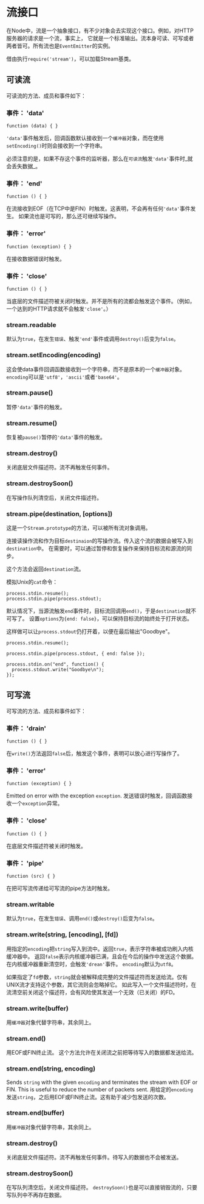 # 流接口

在Node中，流是一个抽象接口，有不少对象会去实现这个接口。例如，对HTTP服务器的请求是一个流，事实上，
它就是一个标准输出。流本身可读、可写或者两者皆可。所有流也是`EventEmitter`的实例。

借由执行`require('stream')`，可以加载Stream基类。

## 可读流

<!--type=class-->

可读流的方法、成员和事件如下：

### 事件： 'data'

`function (data) { }`

`'data'`事件触发后，回调函数默认接收到一个`缓冲器`对象，而在使用`setEncoding()`时则会接收到一个字符串。

必须注意的是，如果不存这个事件的监听器，那么在`可读流`触发`'data'`事件时_就会丢失数据_。

### 事件： 'end'

`function () { }`

在流接收到EOF（在TCP中是FIN）时触发。这表明，不会再有任何`'data'`事件发生。
如果流也是可写的，那么还可继续写操作。


### 事件： 'error'

`function (exception) { }`

在接收数据错误时触发。

### 事件： 'close'

`function () { }`

当底层的文件描述符被关闭时触发。并不是所有的流都会触发这个事件。（例如，一个达到的HTTP请求就不会触发`'close'`。）

### stream.readable

默认为`true`，在发生`错误`、触发`'end'`事件或调用`destroy()`后变为`false`。

### stream.setEncoding(encoding)

这会使data事件回调函数接收到一个字符串，而不是原本的一个`缓冲器`对象。
`encoding`可以是`'utf8'`，`'ascii'`或者`'base64'`。

### stream.pause()

暂停`'data'`事件的触发。

### stream.resume()

恢复被`pause()`暂停的`'data'`事件的触发。

### stream.destroy()

关闭底层文件描述符。流不再触发任何事件。

### stream.destroySoon()

在写操作队列清空后，关闭文件描述符。

### stream.pipe(destination, [options])

这是一个`Stream.prototype`的方法，可以被所有流对象调用。

连接读操作流和作为目标`destinaion`的写操作流。传入这个流的数据会被写入到`destination`中。
在需要时，可以通过暂停和恢复操作来保持目标流和源流的同步。

这个方法会返回`destination`流。

模拟Unix的`cat`命令：

    process.stdin.resume();
    process.stdin.pipe(process.stdout);


默认情况下，当源流触发`end`事件时，目标流回调用`end()`，于是`destination`就不可写了。
设置`options`为`{end: false}`，可以保持目标流的始终处于打开状态。

这样做可以让`process.stdout`仍打开着，以便在最后输出"Goodbye"。

    process.stdin.resume();

    process.stdin.pipe(process.stdout, { end: false });

    process.stdin.on("end", function() {
      process.stdout.write("Goodbye\n");
    });


## 可写流

<!--type=class-->

可写流的方法、成员和事件如下：

### 事件： 'drain'

`function () { }`

在`write()`方法返回`false`后，触发这个事件，表明可以放心进行写操作了。

### 事件： 'error'

`function (exception) { }`

Emitted on error with the exception `exception`.
发送错误时触发，回调函数接收一个`exception`异常。

### 事件： 'close'

`function () { }`

在底层文件描述符被关闭时触发。

### 事件： 'pipe'

`function (src) { }`

在把可写流传递给可写流的pipe方法时触发。

### stream.writable

默认为`true`，在发生`错误`、调用`end()`或`destroy()`后变为`false`。

### stream.write(string, [encoding], [fd])

用指定的`encoding`把`string`写入到流中。返回`true`，表示字符串被成功刷入内核缓冲器中。
返回`false`表示内核缓冲器已满，且会在今后的操作中发送这个数据。在内核缓冲器重新清空时，会触发`'drean'`事件。
`encoding`默认为`utf8`。

如果指定了`fd`参数，`string`就会被解释成完整的文件描述符而发送给流。仅有UNIX流才支持这个参数，其它流则会忽略掉它。
如此写入一个文件描述符时，在流清空前关闭这个描述符，会有风险使其发送一个无效（已关闭）的FD。

### stream.write(buffer)

用`缓冲器`对象代替字符串，其余同上。

### stream.end()

用EOF或FIN终止流。
这个方法允许在关闭流之前把等待写入的数据都发送给流。

### stream.end(string, encoding)

Sends `string` with the given `encoding` and terminates the stream with EOF
or FIN. This is useful to reduce the number of packets sent.
用给定的`encoding`发送`string`，之后用EOF或FIN终止流。这有助于减少包发送的次数。

### stream.end(buffer)

用`缓冲器`对象代替字符串，其余同上。

### stream.destroy()

关闭底层文件描述符。流不再触发任何事件。待写入的数据也不会被发送。

### stream.destroySoon()

在写队列清空后，关闭文件描述符。 `destroySoon()`也是可以直接销毁流的，只要写队列中不再存在数据。
